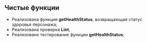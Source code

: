 ## Чистые функции

- Реализована функция **getHealthStatus**, возвращающая статус здоровья персонажа;
- Реализована проверка **Lint**;
- Реализовано тестирование функции **getHealthStatus**;